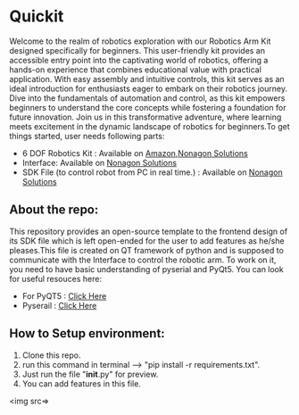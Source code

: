 # Quickit

Welcome to the realm of robotics exploration with our Robotics Arm Kit designed specifically for beginners. This user-friendly kit provides an accessible entry point into the captivating world of robotics, offering a hands-on experience that combines educational value with practical application. With easy assembly and intuitive controls, this kit serves as an ideal introduction for enthusiasts eager to embark on their robotics journey. Dive into the fundamentals of automation and control, as this kit empowers beginners to understand the core concepts while fostering a foundation for future innovation. Join us in this transformative adventure, where learning meets excitement in the dynamic landscape of robotics for beginners.To get things started, user needs following parts:

- 6 DOF Robotics Kit : Available on [Amazon](https://www.amazon.com/Aluminium-Mechanical-Robotic-Without-Arduino/dp/B092C9RJS3/ref=sr_1_1?crid=VHWTDITOEKZP&keywords=6+dof+robotic+arm&qid=1703581006&sprefix=6+dof+%2Caps%2C385&sr=8-1),[Nonagon Solutions](https://nonagonsol.com/)
- Interface: Available on [Nonagon Solutions](https://nonagonsol.com/)
- SDK File (to control robot from PC in real time.) : Available on [Nonagon Solutions](https://nonagonsol.com/)

## About the repo:
This repository provides an open-source template to the frontend design of its SDK file which is left open-ended for the user to add features as he/she pleases.This file is created on QT framework of python and is supposed to communicate with the Interface to control the robotic arm. To work on it, you need to have basic understanding of pyserial and PyQt5.
You can look for useful resouces here:

- For PyQT5 : [Click Here](https://www.tutorialspoint.com/pyqt5/index.htm#:~:text=PyQt5%20is%20the%20latest%20version,language%20and%20the%20Qt%20library.)
- Pyserail : [Click Here](https://pyserial.readthedocs.io/en/latest/)

## How to Setup environment:
1. Clone this repo.
2. run this command in terminal --> "pip install -r requirements.txt".
3. Just run the file "__init__.py" for preview.
4. You can add features in this file.

<img src=>
